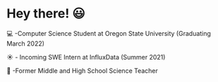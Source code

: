 # Hey there! :smiley:

:computer:  -Computer Science Student at Oregon State University (Graduating March 2022) 

:sunny: - Incoming SWE Intern at InfluxData (Summer 2021)

:microscope: -Former Middle and High School Science Teacher
